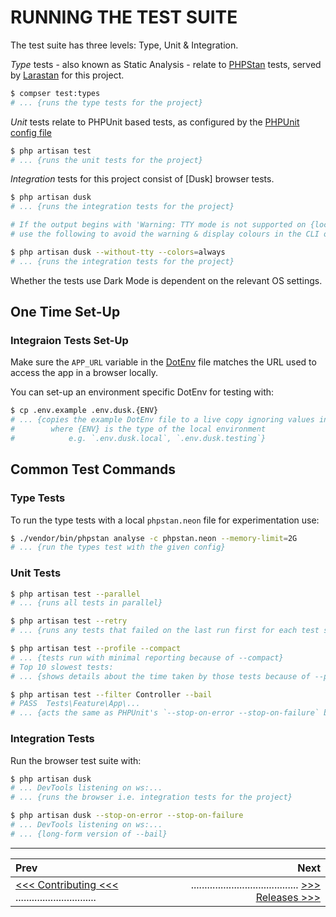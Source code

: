# RUNNING THE TEST SUITE

The test suite has three levels: Type, Unit & Integration.

*Type* tests - also known as Static Analysis - relate to [PHPStan](https://phpstan.org/) tests,
served by [Larastan](https://github.com/larastan/larastan) for this project.

```sh
$ compser test:types
# ... {runs the type tests for the project}
```

*Unit* tests relate to PHPUnit based tests, as configured by the [PHPUnit config file](/phpunit.xml)

```sh
$ php artisan test
# ... {runs the unit tests for the project}
```

*Integration* tests for this project consist of [Dusk] browser tests.

```sh
$ php artisan dusk
# ... {runs the integration tests for the project}

# If the output begins with 'Warning: TTY mode is not supported on {local OS} platform.',
# use the following to avoid the warning & display colours in the CLI output:

$ php artisan dusk --without-tty --colors=always
# ... {runs the integration tests for the project}
```

Whether the tests use Dark Mode is dependent on the relevant OS settings.

## One Time Set-Up

### Integraion Tests Set-Up

Make sure the `APP_URL` variable in the [DotEnv](/.env) file matches the URL used to access the app in a browser locally.

You can set-up an environment specific DotEnv for testing with:

```sh
$ cp .env.example .env.dusk.{ENV}
# ... {copies the example DotEnv file to a live copy ignoring values in any other DotEnv file
#        where {ENV} is the type of the local environment
#            e.g. `.env.dusk.local`, `.env.dusk.testing`}
```

## Common Test Commands

### Type Tests

To run the type tests with a local `phpstan.neon` file for experimentation use:

```sh
$ ./vendor/bin/phpstan analyse -c phpstan.neon --memory-limit=2G
# ... {run the types test with the given config}
```

### Unit Tests

```sh
$ php artisan test --parallel
# ... {runs all tests in parallel}

$ php artisan test --retry
# ... {runs any tests that failed on the last run first for each test suite}

$ php artisan test --profile --compact
# ... {tests run with minimal reporting because of --compact}
# Top 10 slowest tests:
# ... {shows details about the time taken by those tests because of --profile}

$ php artisan test --filter Controller --bail
# PASS  Tests\Feature\App\...
# ... {acts the same as PHPUnit's `--stop-on-error --stop-on-failure` because of --bail}
```

### Integration Tests

Run the browser test suite with:

```sh
$ php artisan dusk
# ... DevTools listening on ws:...
# ... {runs the browser i.e. integration tests for the project}

$ php artisan dusk --stop-on-error --stop-on-failure
# ... DevTools listening on ws:...
# ... {long-form version of --bail}
```

---

|Prev                                                                  |                                                                   Next|
|:---------------------------------------------------------------------|----------------------------------------------------------------------:|
|[<<< Contributing <<<](CONTRIBUTING.md) ..............................|........................................ [>>> Releases >>>](RELEASE.md)|
